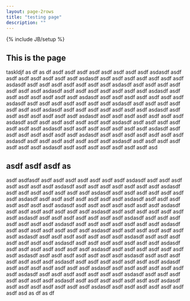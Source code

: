 ```yaml
---
layout: page-2rows
title: "testing page"
description: ""
---
```


{% include JB/setup %}
## This is the page
taskldjf as
df as
df
 asdf asdf asdf asdf asdf asdf asdf asdf asdasdf asdf asdf asdf asdf asdf asdf asdf asdasdf asdf asdf asdf asdf asdf asdf asdf asdasdf asdf asdf asdf asdf asdf asdf asdf asdasdf asdf asdf asdf asdf asdf asdf asdf asdasdf asdf asdf asdf asdf asdf asdf asdf asdasdf asdf asdf asdf asdf asdf asdf asdf asdasdf asdf asdf asdf asdf asdf asdf asdf asdasdf asdf asdf asdf asdf asdf asdf asdf asdasdf asdf asdf asdf asdf asdf asdf asdf asdasdf asdf asdf asdf asdf asdf asdf asdf asdasdf asdf asdf asdf asdf asdf asdf asdf asdasdf asdf asdf asdf asdf asdf asdf asdf asdasdf asdf asdf asdf asdf asdf asdf asdf asdasdf asdf asdf asdf asdf asdf asdf asdf asdasdf asdf asdf asdf asdf asdf asdf asdf asdasdf asdf asdf asdf asdf asdf asdf asdf asdasdf asdf asdf asdf asdf asdf asdf asdf asdasdf asdf asdf asdf asdf asdf asdf asdf asdasdf asdf asdf asdf asdf asdf asdf asdf asdasdf asdf asdf asdf asdf asdf asdf asdf asd

## asdf asdf asdf as
asdf asdfasdf asdf asdf asdf asdf asdf asdf asdf asdasdf asdf asdf asdf asdf asdf asdf asdf asdasdf asdf asdf asdf asdf asdf asdf asdf asdasdf asdf asdf asdf asdf asdf asdf asdf asdasdf asdf asdf asdf asdf asdf asdf asdf asdasdf asdf asdf asdf asdf asdf asdf asdf asdasdf asdf asdf asdf asdf asdf asdf asdf asdasdf asdf asdf asdf asdf asdf asdf asdf asdasdf asdf asdf asdf asdf asdf asdf asdf asdasdf asdf asdf asdf asdf asdf asdf asdf asdasdf asdf asdf asdf asdf asdf asdf asdf asdasdf asdf asdf asdf asdf asdf asdf asdf asdasdf asdf asdf asdf asdf asdf asdf asdf asdasdf asdf asdf asdf asdf asdf asdf asdf asdasdf asdf asdf asdf asdf asdf asdf asdf asdasdf asdf asdf asdf asdf asdf asdf asdf asdasdf asdf asdf asdf asdf asdf asdf asdf asdasdf asdf asdf asdf asdf asdf asdf asdf asdasdf asdf asdf asdf asdf asdf asdf asdf asdasdf asdf asdf asdf asdf asdf asdf asdf asdasdf asdf asdf asdf asdf asdf asdf asdf asdasdf asdf asdf asdf asdf asdf asdf asdf asdasdf asdf asdf asdf asdf asdf asdf asdf asdasdf asdf asdf asdf asdf asdf asdf asdf asdasdf asdf asdf asdf asdf asdf asdf asdf asdasdf asdf asdf asdf asdf asdf asdf asdf asdasdf asdf asdf asdf asdf asdf asdf asdf asdasdf asdf asdf asdf asdf asdf asdf asdf asdasdf asdf asdf asdf asdf asdf asdf asdf asdasdf asdf asdf asdf asdf asdf asdf asdf asd
 as
df
 as
df 
